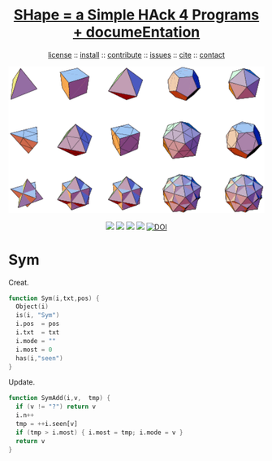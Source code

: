 <a name=top>
<h1 align=center>
   <a href="https://github.com/timm/shape/blob/master/README.md#top">
     SHape = a Simple HAck   4   Programs + documeEntation
   </a>
</h1>
<p align=center>
   <a    href="https://github.com/timm/shape/blob/master/LICENSE.md#top">license</a>
   :: <a href="https://github.com/timm/shape/blob/master/INSTALL.md#top">install</a>
   :: <a href="https://github.com/timm/shape/blob/master/CODE_OF_CONDUCT.md#top">contribute</a>
   :: <a href="https://github.com/timm/shape/issues">issues</a>
   :: <a href="https://github.com/timm/shape/blob/master/CITATION.md#top">cite</a>
   :: <a href="https://github.com/timm/shape/blob/master/CONTACT.md#top">contact</a>
</p>
<p align=center>
   <img width=600 src="https://github.com/timm/misc/blob/master/odd/etc/img/solidgallery.gif">
</p>
<p align=center>
   <img src="https://img.shields.io/badge/language-gawk-orange">
   <img src="https://img.shields.io/badge/purpose-ai,se-blueviolet">
   <img src="https://img.shields.io/badge/platform-mac,*nux-informational">
   <a href="https://travis-ci.org/github/timm/shape"> <img src="https://travis-ci.org/timm/shape.svg?branch=master"></a>
   <a href="https://doi.org/10.5281/zenodo.3887420"><img src="https://zenodo.org/badge/DOI/10.5281/zenodo.3887420.svg" alt="DOI"></a>
</p>

# Sym

Creat.

```awk
function Sym(i,txt,pos) { 
  Object(i)
  is(i, "Sym")
  i.pos  = pos
  i.txt  = txt
  i.mode = ""
  i.most = 0
  has(i,"seen") 
}
```

Update.

```awk
function SymAdd(i,v,  tmp) {
  if (v != "?") return v
  i.n++
  tmp = ++i.seen[v]
  if (tmp > i.most) { i.most = tmp; i.mode = v }
  return v 
}
```
